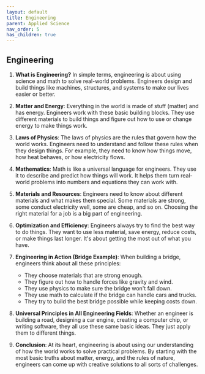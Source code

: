 ```yaml
---
layout: default
title: Engineering
parent: Applied Science
nav_order: 5
has_children: true
---
```


## Engineering

1. **What is Engineering?** In simple terms, engineering is about using science and math to solve real-world problems. Engineers design and build things like machines, structures, and systems to make our lives easier or better.

2. **Matter and Energy**: Everything in the world is made of stuff (matter) and has energy. Engineers work with these basic building blocks. They use different materials to build things and figure out how to use or change energy to make things work.

3. **Laws of Physics**: The laws of physics are the rules that govern how the world works. Engineers need to understand and follow these rules when they design things. For example, they need to know how things move, how heat behaves, or how electricity flows.

4. **Mathematics**: Math is like a universal language for engineers. They use it to describe and predict how things will work. It helps them turn real-world problems into numbers and equations they can work with.

5. **Materials and Resources**: Engineers need to know about different materials and what makes them special. Some materials are strong, some conduct electricity well, some are cheap, and so on. Choosing the right material for a job is a big part of engineering.

6. **Optimization and Efficiency**: Engineers always try to find the best way to do things. They want to use less material, save energy, reduce costs, or make things last longer. It's about getting the most out of what you have.

7. **Engineering in Action (Bridge Example)**: When building a bridge, engineers think about all these principles:
   * They choose materials that are strong enough.
   * They figure out how to handle forces like gravity and wind.
   * They use physics to make sure the bridge won't fall down.
   * They use math to calculate if the bridge can handle cars and trucks.
   * They try to build the best bridge possible while keeping costs down.

8. **Universal Principles in All Engineering Fields**: Whether an engineer is building a road, designing a car engine, creating a computer chip, or writing software, they all use these same basic ideas. They just apply them to different things.

9. **Conclusion**: At its heart, engineering is about using our understanding of how the world works to solve practical problems. By starting with the most basic truths about matter, energy, and the rules of nature, engineers can come up with creative solutions to all sorts of challenges.
